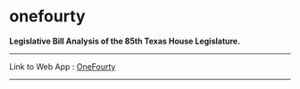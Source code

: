 # onefourty
<b>Legislative Bill Analysis of the 85th Texas House Legislature.</b> 
<hr>
Link to Web App : <a href ="https://velaraptor.shinyapps.io/tx_lege_house_analysis//">OneFourty</a>
<hr>

